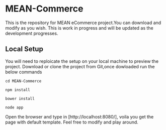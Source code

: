 # MEAN-Commerce
This is the repository for MEAN eCommerce project.You can download and modify as you wish.
This is work in progress and will be updated as the development progresses.

## Local Setup
You will need to reploicate the setup on your local machine to preview the project.
Download or clone the project from Git,once dowloaded run the below commands
```
cd MEAN-Commerce
```

```
npm install
```

```
bower install
```

```
node app
```

Open the browser and type in  [http://localhost:8080/], voila you get the page with default template.
Feel free to modify and play around.
